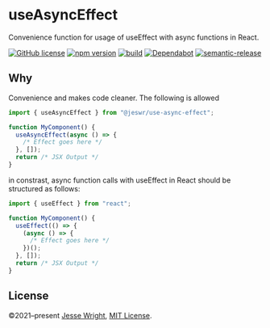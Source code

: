 # useAsyncEffect

Convenience function for usage of useEffect with async functions in React.

[![GitHub license](https://img.shields.io/github/license/jeswr/useAsyncEffect.svg)](https://github.com/jeswr/useState/blob/master/LICENSE)
[![npm version](https://img.shields.io/npm/v/@jeswr/use-async-effect.svg)](https://www.npmjs.com/package/@jeswr/use-async-effect)
[![build](https://img.shields.io/github/workflow/status/jeswr/useAsyncEffect/Node.js%20CI)](https://github.com/jeswr/useAsyncEffect/tree/main/)
[![Dependabot](https://badgen.net/badge/Dependabot/enabled/green?icon=dependabot)](https://dependabot.com/)
[![semantic-release](https://img.shields.io/badge/%20%20%F0%9F%93%A6%F0%9F%9A%80-semantic--release-e10079.svg)](https://github.com/semantic-release/semantic-release)

## Why

Convenience and makes code cleaner. The following is allowed

```ts
import { useAsyncEffect } from "@jeswr/use-async-effect";

function MyComponent() {
  useAsyncEffect(async () => {
    /* Effect goes here */
  }, []);
  return /* JSX Output */
}
```

in constrast, async function calls with useEffect in React should be structured as follows:

```ts
import { useEffect } from "react";

function MyComponent() {
  useEffect(() => {
    (async () => {
      /* Effect goes here */
    })();
  }, []);
  return /* JSX Output */
}
```

## License

©2021–present
[Jesse Wright](https://github.com/jeswr),
[MIT License](https://github.com/jeswr/useAsyncEffect/blob/master/LICENSE).
